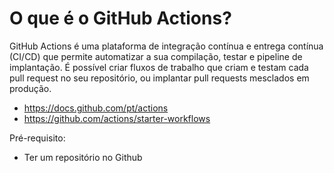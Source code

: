 # O que é o GitHub Actions?

GitHub Actions é uma plataforma de integração contínua e entrega contínua (CI/CD) 
que permite automatizar a sua compilação, testar e pipeline de implantação. É 
possível criar fluxos de trabalho que criam e testam cada pull request no seu 
repositório, ou implantar pull requests mesclados em produção.

- https://docs.github.com/pt/actions
- https://github.com/actions/starter-workflows


Pré-requisito:
- Ter um repositório no Github